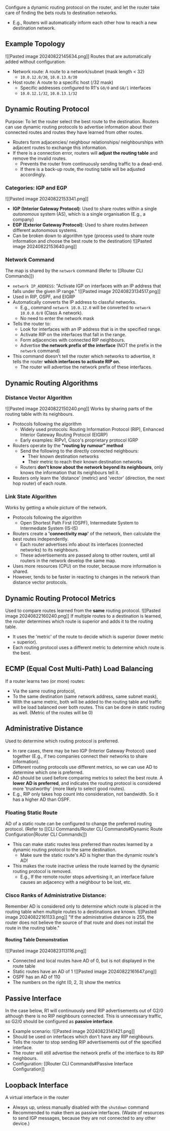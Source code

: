 Configure a dynamic routing protocol on the router, and let the router take care of finding the bets routs to destination networks.
- E.g., Routers will automatically inform each other how to reach a new destination network.
## Example Topology
![[Pasted image 20240822145634.png]]
Routes that are automatically added without configuration:
- Network route: A route to a network/subnet (mask length < 32)
	- `10.0.12.0/30`, `10.0.13.0/30`
- Host route: A route to a specific host (/32 mask)
	- Specific addresses configured to R1's `G0/0` and `G0/1` interfaces
	- `10.0.12.1/32`, `10.0.13.1/32`
## Dynamic Routing Protocol
Purpose: To let the router select the best route to the destination.
Routers can use dynamic routing protocols to advertise information about their connected routes and routes they have learned from other routes.
- Routers form adjacencies/ neighbour relationships/ neighbourships with adjacent routes to exchange this information.
- If there is a connection error, routers will **adjust the routing table** and remove the invalid routes.
	- Prevents the router from continuously sending traffic to a dead-end.
	- If there is a back-up route, the routing table will be adjusted accordingly. 
### Categories: IGP and EGP
![[Pasted image 20240822153341.png]]
- **IGP (Interior Gateway Protocol)**: Used to share routes within a single *autonomous* system (AS), which is a single organisation (E.g., a company)
- **EGP (Exterior Gateway Protocol)**: Used to share routes *between* different autonomous systems.
- Can be broken down to algorithm type (process used to share route information and choose the best route to the destination) ![[Pasted image 20240822153640.png]]
### Network Command
The map is shared by the `network` command (Refer to [[Router CLI Commands]])
- `network IP_ADDRESS`: "Activate IGP on interfaces with an IP address that falls under the given IP range."
![[Pasted image 20240823134517.png]]
- Used in RIP, OSPF, and EIGRP
- Automatically converts the IP address to classful networks.
	- E.g., command `network 10.0.12.0` will be converted to `network 10.0.0.0/8` (Class A network).
	- No need to enter the network mask
- Tells the router to:
	- Look for interfaces with an IP address that is in the specified range.
	- Activate RIP on the interfaces that fall in the range.
	- Form adjacencies with connected RIP neighbours.
	- Advertise **the network prefix of the interface** (NOT the prefix in the `network` command)
- This command doesn't tell the router which networks to advertise, it tells the router **which interfaces to activate RIP on.**
	- The router will advertise the network prefix of these interfaces.
## Dynamic Routing Algorithms
### Distance Vector Algorithm
![[Pasted image 20240822150240.png]]
Works by sharing parts of the routing table with its neighbours.
- Protocols following the algorithm
	- Widely used protocols: Routing Information Protocol (RIP), Enhanced Interior Gateway Routing Protocol (EIGRP)
	- Early examples: RIPv1, Cisco's proprietary protocol IGRP
- Routers operate by the **"routing by rumour" method**
	- Send the following to the directly connected neighbours:
		- Their known destination networks
		- Their metric to reach their known destination networks
	- Routers **don't know about the network beyond its neighbours**, only knows the information that its neighbours tell it.
- Routers only learn the 'distance' (metric) and 'vector' (direction, the next hop router) of each route.
### Link State Algorithm
Works by getting a whole picture of the network.
- Protocols following the algorithm
	- Open Shortest Path First (OSPF), Intermediate System to Intermediate System (IS-IS) 
- Routers create a **'connectivity map'** of the network, then calculate the best routes independently.
	- Each router advertises info about its interfaces (connected networks) to its neighbours.
	- These advertisements are passed along to other routers, until all routers in the network develop the same map.
- Uses more resources (CPU) on the router, because more information is shared.
- However, tends to be faster in reacting to changes in the network than distance vector protocols.
## Dynamic Routing Protocol Metrics
Used to compare routes learned from the **same** routing protocol.
![[Pasted image 20240822160240.png]]
If multiple routes to a destination is learned, the router determines which route is superior and adds it to the routing table.
- It uses the 'metric' of the route to decide which is superior (lower metric = superior).
- Each routing protocol uses a different metric to determine which route is the best.
## ECMP (Equal Cost Multi-Path) Load Balancing
If a router learns two (or more) routes: 
- Via the same routing protocol,
- To the same destination (same network address, same subnet mask),
- With the same metric,
both will be added to the routing table and traffic will be load balanced over both routes.
This can be done in static routing as well. (Metric of the routes will be 0)
## Administrative Distance
Used to determine which routing protocol is preferred. 
- In rare cases, there may be two IGP (Interior Gateway Protocol) used together (E.g., if two companies connect their networks to share information).
- Different routing protocols use different metrics, so we can use AD to determine which one is preferred.
- AD should be used before comparing metrics to select the best route.
A **lower AD is preferred**, and indicates the routing protocol is considered more 'trustworthy' (more likely to select good routes).
- E.g., RIP only takes hop count into consideration, not bandwidth. So it has a higher AD than OSPF.
### Floating Static Route
AD of a static route can be configured to change the preferred routing protocol. (Refer to [[CLI Commands/Router CLI Commands#Dynamic Route Configuration|Router CLI Commands]])
- This can make static routes less preferred than routes learned by a dynamic routing protocol to the same destination.
	- Make sure the static route's AD is higher than the dynamic route's AD!
- This makes the route inactive unless the route learned by the dynamic routing protocol is removed.
	- E.g., If the remote router stops advertising it, an interface failure causes an adjacency with a neighbour to be lost, etc.
### Cisco Ranks of Administrative Distance: 
Remember AD is considered only to determine which route is placed in the routing table when multiple routes to a destinations are known. 
![[Pasted image 20240822161133.png]]
"If the administrative distance is 255, the router does not believe the source of that route and does not install the route in the routing table."
#### Routing Table Demonstration
![[Pasted image 20240823113116.png]]
- Connected and local routes have AD of 0, but is not displayed in the route table
- Static routes have an AD of 1
![[Pasted image 20240822161647.png]]
- OSPF has an AD of 110 
- The numbers on the right (0, 2, 3) show the metrics
## Passive Interface
In the case below, R1 will continuously send RIP advertisements out of G2/0 although there is no RIP neighbours connected. This is unnecessary traffic, so G2/0 should be configured as **passive interface**. 
- Example scenario: ![[Pasted image 20240823141421.png]]
- Should be used on interfaces which don't have any RIP neighbours. 
- Tells the router to stop sending RIP advertisements out of the specified interface.
- The router will still advertise the network prefix of the interface to its RIP neighbours.
- Configuration: [[Router CLI Commands#Passive Interface Configuration]]
## Loopback Interface
A virtual interface in the router
- Always up, unless manually disabled with the `shutdown` command
- Recommended to make them as passive interfaces. (Waste of resources to send IGP messages, because they are not connected to any other device.)